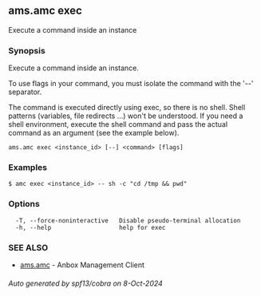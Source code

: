 ## ams.amc exec

Execute a command inside an instance

### Synopsis

Execute a command inside an instance.

To use flags in your command, you must isolate the command with
the '--' separator.

The command is executed directly using exec, so there is no shell.
Shell patterns (variables, file redirects ...) won't be understood.
If you need a shell environment, execute the shell command and
pass the actual command as an argument (see the example below).


```
ams.amc exec <instance_id> [--] <command> [flags]
```

### Examples

```
$ amc exec <instance_id> -- sh -c "cd /tmp && pwd"
```

### Options

```
  -T, --force-noninteractive   Disable pseudo-terminal allocation
  -h, --help                   help for exec
```

### SEE ALSO

* [ams.amc](ams.amc.md)	 - Anbox Management Client

###### Auto generated by spf13/cobra on 8-Oct-2024
